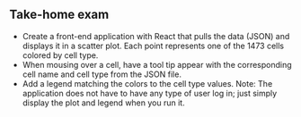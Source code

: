 ## Take-home exam 

* Create a front-end application with React that pulls the data (JSON) and displays it in a
scatter plot. Each point represents one of the 1473 cells colored by cell type.
* When mousing over a cell, have a tool tip appear with the corresponding cell name and
cell type from the JSON file.
* Add a legend matching the colors to the cell type values.
Note: The application does not have to have any type of user log in; just simply display
the plot and legend when you run it.